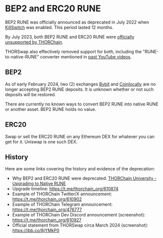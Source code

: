 # BEP2 and ERC20 RUNE

BEP2 RUNE was officially announced as deprecated in July 2022 when
[KillSwitch] was enabled.  This period lasted 12 months.

By July 2023, both BEP2 RUNE and ERC20 RUNE were
[officially unsupported by THORChain][1].

THORSwap also effectively removed support for both, including the
"RUNE-to-native-RUNE" converter mentioned in [past YouTube videos][2].

## BEP2

As of early February 2024, two (2) exchanges [Bybit] and [Coinlocally] are no
longer accepting BEP2 RUNE deposits.  It is unknown whether or not such
deposits will be restored.

<div class="warning">
There are currently no known ways to convert BEP2 RUNE into native
RUNE or another asset.  BEP2 RUNE holds no value.
</div>

## ERC20

Swap or sell the ERC20 RUNE on any Ethereum DEX for whatever you can get for
it.  Uniswap is one such DEX.

## History

Here are some links covering the history and evidence of the deprecation:

- Why BEP2 and ERC20 RUNE were deprecated: [THORChain University - Upgrading to Native RUNE][3]
- Upgrade timeline: <https://t.me/thorchain_org/610874>
- Example of THORChain Twitter/X announcement: <https://t.me/thorchain_org/610902>
- Example of THORChain Telegram announcement: <https://t.me/thorchain_org/476777>
- Example of THORChain Dev Discord announcement (screenshot): <https://t.me/thorchain_org/610927>
- Official statement from THORSwap circa March 2024 (screenshot): <https://ibb.co/8jYMkP0>

[1]: https://medium.com/thorchain/thorchain-q2-23-ecosystem-report-c1f4d6a4c3fb
[2]: https://www.youtube.com/watch?v=xp0t5cOW2os
[3]: https://medium.com/thorchain/upgrading-to-native-rune-a9d48e0bf40f
[Bybit]: https://www.bybit.com/
[Coinlocally]: https://coinlocally.com/
[KillSwitch]: https://medium.com/thorchain/upgrading-to-native-rune-a9d48e0bf40f#7829
